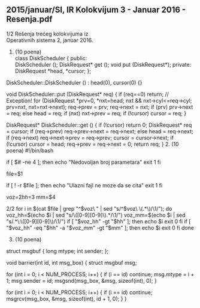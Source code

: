 2015/januar/SI, IR Kolokvijum 3 - Januar 2016 - Resenja.pdf
--------------------------------------------------------------------------------


1/2 
Rešenja trećeg kolokvijuma iz  
Operativnih sistema 2, januar 2016. 
1. (10 poena)   
class DiskScheduler { 
public:  
  DiskScheduler (); 
  DiskRequest* get (); 
  void put (DiskRequest*); 
private: 
  DiskRequest *head, *cursor; 
}; 
 
DiskScheduler::DiskScheduler () : head(0), cursor(0) {} 
 
void DiskScheduler::put (DiskRequest* req) { 
  if (req==0) return; // Exception! 
  for (DiskRequest *prv=0, *nxt=head; nxt && nxt->cyl<=req->cyl; 
       prv=nxt, nxt=nxt->next); 
  req->prev = prv; 
  req->next = nxt; 
  if (prv) prv->next = req; 
  else head = req; 
  if (nxt) nxt->prev = req; 
  if (!cursor) cursor = req; 
} 
 
DiskRequest* DiskScheduler::get () { 
  if (!cursor) return 0; 
  DiskRequest* req = cursor; 
  if (req->prev) req->prev->next = req->next; 
  else head = req->next; 
  if (req->next) req->next->prev = req->prev; 
  cursor = cursor->next; 
  if (!cursor) cursor = head; 
  req->prev = req->next = 0; 
  return req; 
} 
2. (10 poena) 
#!/bin/bash 
 
if [ $# -ne 4 ]; then 
    echo "Nedovoljan broj parametara" 
    exit 1 
fi 
 
file=$1 
 
if [ ! -r $file ]; then 
    echo "Ulazni fajl ne moze da se cita" 
    exit 1 
fi 
 
voz=$2 
hh=$3 
mm=$4 
 

2/2 
for i in $(cat $file | grep "^$voz\ " | sed "s/^$voz\ \(.*\)/\1/"); do 
    voz_hh=$(echo $i | sed "s/\([0-9][0-9]\).*/\1/") 
    voz_mm=$(echo $i | sed "s/.*\:\([0-9][0-9]\)/\1/") 
    if [ "$voz_hh" -gt "$hh" ]; then 
        echo $i 
        exit 0 
    fi 
    if [ "$voz_hh" -eq "$hh" -a "$voz_mm" -gt "$mm" ]; then 
       echo $i 
       exit 0 
    fi 
done 
 
3. (10 poena) 
 
struct msgbuf 
{ 
  long mtype; 
  int sender; 
}; 
 
void barrier(int id, int msg_box) 
{ 
  struct msgbuf msg; 
 
  for (int i = 0; i < NUM_PROCESS; i++) { 
    if (i == id) 
      continue; 
    msg.mtype = i + 1; 
    msg.sender = id; 
    msgsnd(msg_box, &msg, sizeof(int), 0); 
  } 
 
  for (int i = 0; i < NUM_PROCESS; i++) { 
    if (i == id) 
      continue; 
    msgrcv(msg_box, &msg, sizeof(int), id + 1, 0); 
  } 
} 